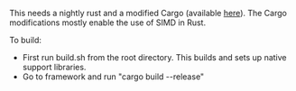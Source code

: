 This needs a nightly rust and a modified Cargo (available 
[here](https://github.com/apanda/cargo)). The Cargo modifications mostly enable 
the use of SIMD in Rust.

To build:

-	First run build.sh from the root directory. This builds and sets up
	native support libraries.
-	Go to framework and run "cargo build --release"
